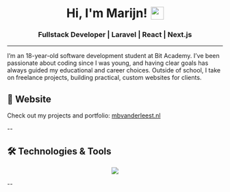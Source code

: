 <h1 align="center" style="display: flex; justify-content: center; align-items: center;">
  Hi, I'm Marijn! 
  <img src="https://media.giphy.com/media/hvRJCLFzcasrR4ia7z/giphy.gif" width="30" style="margin-left: 8px;">
</h1>

<h3 align="center">Fullstack Developer | Laravel | React | Next.js</h3>

---

I’m an 18-year-old software development student at Bit Academy. I’ve been passionate about coding since I was young, and having clear goals has always guided my educational and career choices. Outside of school, I take on freelance projects, building practical, custom websites for clients.

## 🚀 Website
Check out my projects and portfolio: [mbvanderleest.nl](https://mbvanderleest.nl/)

--
## 🛠️ Technologies & Tools
<p align="center">
  <img src="https://skillicons.dev/icons?i=mongodb,c,html,tailwind,js,php,docker,rails,react,laravel,next,ts,linux" />
</p>
--
